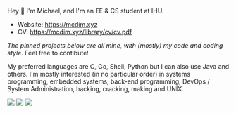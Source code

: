 Hey 👋
I'm Michael, and I'm an EE & CS student at IHU.

+ Website: https://mcdim.xyz
+ CV: https://mcdim.xyz/library/cv/cv.pdf

*The pinned projects below are all mine, with (mostly) my code and coding style*. Feel free to contibute!

My preferred languages are C, Go, Shell, Python but I can also use Java and others. I'm mostly interested (in no particular order) in systems programming, embedded systems, back-end programming, DevOps / System Administration, hacking, cracking, making and UNIX.

![](https://github-profile-summary-cards.vercel.app/api/cards/profile-details?username=MichaelDim02&theme=moltack)
![](https://github-profile-summary-cards.vercel.app/api/cards/repos-per-language?username=MichaelDim02&theme=moltack) 
![](https://github-profile-summary-cards.vercel.app/api/cards/stats?username=MichaelDim02&theme=moltack)
